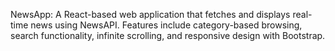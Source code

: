 NewsApp: A React-based web application that fetches and displays real-time news using NewsAPI. Features include category-based browsing, search functionality, infinite scrolling, and responsive design with Bootstrap.
